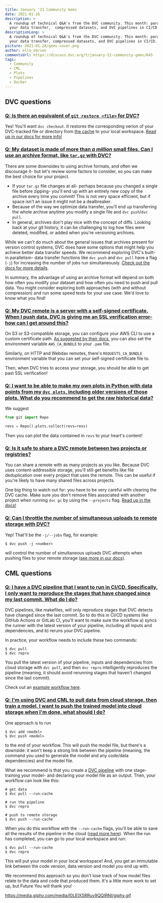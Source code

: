 ```yaml
---
title: January '21 Community Gems
date: 2021-01-26
description: >
  A roundup of technical Q&A's from the DVC community. This month: parallelize
  your data transfer,  compressed datasets, and DVC pipelines in CI/CD.
descriptionLong: >
  A roundup of technical Q&A's from the DVC community. This month: parallelize
  your data transfer, compressed datasets, and DVC pipelines in CI/CD.
picture: 2021-01-28/gems-cover.png
author: elle_obrien
commentsUrl: https://discuss.dvc.org/t/january-21-community-gems/645
tags:
  - Community
  - CML
  - Plots
  - Pipelines
  - Docker
---
```


## DVC questions

### [Q: Is there an equivalent of `git restore <file>` for DVC?](https://discord.com/channels/485586884165107732/563406153334128681/799598181310267392)

Yes! You'll want `dvc checkout`. It restores the corresponding verion of your
DVC-tracked file or directory from
[the cache](https://dvc.org/doc/user-guide/dvc-internals#structure-of-the-cache-directory)
to your local workspace.
[Read up in our docs for more info!](https://dvc.org/doc/command-reference/checkout#checkout)

### [Q: My dataset is made of more than _a million_ small files. Can I use an archive format, like `tar.gz` with DVC?](https://discord.com/channels/485586884165107732/485596304961962003/798983422965841920)

There are some downsides to using archive formats, and often we discourage it-
but let's review some factors to consider, so you can make the best choice for
your project.

- If your `tar.gz` file changes at all- perhaps because you changed a single
  file before zipping- you'll end up with an entirely new copy of the archive
  every time you commit! This is not very space efficient, but if space isn't an
  issue it might not be a dealbreaker.
- Because of the way we optimize data transfer, you'll end up transferring the
  whole archive anytime you modify a single file and `dvc push`/`dvc pull`.
- In general, archives don't play nice with the concept of diffs. Looking back
  at your git history, it can be challenging to log how files were deleted,
  modified, or added when you're versioning archives.

While we can't do much about the general issues that archives present for
version control systems, DVC does have some options that might help you achieve
better data transfer speeds. We recommend exploring DVC's built-in parallelism-
data transfer functions like `dvc push` and `dvc pull` have a flag (`-j`) for
increasing the number of jobs run simultaneously.
[Check out the docs for more details](https://dvc.org/doc/command-reference/push#options).

In summary, the advantage of using an archive format will depend on both how
often you modify your dataset and how often you need to push and pull data. You
might consider exploring both approaches (with and without compression) and run
some speed tests for your use case. We'd love to know what you find!

### [Q: My DVC remote is a server with a self-signed certificate. When I push data, DVC is giving me an SSL verification error- how can I get around this?](https://discord.com/channels/485586884165107732/563406153334128681/800707271502856222)

On S3 or S3-compatible storage, you can configure your AWS CLI to use a custom
certificate path.
[As suggested by their docs](https://docs.aws.amazon.com/credref/latest/refdocs/setting-global-ca_bundle.html),
you can also set the environment variable `AWS_CA_BUNDLE` to your `.pem` file.

Similarly, on HTTP and Webdav remotes, there's `REQUESTS_CA_BUNDLE` environment
variable that you can set your self-signed certificate file to.

Then, when DVC tries to access your storage, you should be able to get past SSL
verification!

### [Q: I want to be able to make my own plots in Python with data points from my `dvc plots`, including older versions of those plots. What do you recommend to get the raw historical data?](https://discord.com/channels/485586884165107732/563406153334128681/799617584336338954)

We suggest

```python
from git import Repo

revs = Repo().plots.collect(revs=revs)
```

Then you can plot the data contained in `revs` to your heart's content!

### [Q: Is it safe to share a DVC remote between two projects or registries?](https://discord.com/channels/485586884165107732/563406153334128681/799216349405904896)

You can share a remote with as many projects as you like. Because DVC uses
content-addressible storage, you'll still get benefits like file deduplication
over every project that uses the remote. This can be useful if you're likely to
have many shared files across projects.

One big thing to watch out for: you have to be very careful with clearing the
DVC cache. Make sure you don't remove files associated with another project when
running `dvc gc` by using the `--projects` flag.
[Read up in the docs!](https://dvc.org/doc/command-reference/gc#options)

### [Q: Can I throttle the number of simultaneous uploads to remote storage with DVC?](https://discord.com/channels/485586884165107732/563406153334128681/802099863076208662)

Yep! That'll be the `-j/--jobs` flag, for example:

```dvc
$ dvc push -j <number>
```

will control the number of simultaneous uploads DVC attempts when pushing files
to your remote storage
([see more in our docs](https://dvc.org/doc/command-reference/push#push)).

## CML questions

### [Q: I have a DVC pipeline that I want to run in CI/CD. Specifically, I only want to reproduce the stages that have changed since my last commit. What do I do?](https://discord.com/channels/485586884165107732/728693131557732403/796185815574511616)

DVC pipelines, like makefiles, will only reproduce stages that DVC detects have
changed since the last commit. So to do this in CI/CD systems like GitHub
Actions or GitLab CI, you'll want to make sure the workflow a) syncs the runner
with the latest version of your pipeline, including all inputs and dependencies,
and b) reruns your DVC pipeline.

In practice, your workflow needs to include these two commands:

```dvc
$ dvc pull
$ dvc repro
```

You pull the latest version of your pipeline, inputs and dependencies from cloud
storage with `dvc pull`, and then `dvc repro` intelligently reproduces the
pipeline (meaning, it should avoid rerunning stages that haven't changed since
the last commit).

Check out an
[example workflow here](https://github.com/iterative/cml_dvc_case/blob/master/.github/workflows/cml.yaml).

### [Q: I'm using DVC and CML to pull data from cloud storage, then train a model. I want to push the trained model into cloud storage when I'm done, what should I do?](https://discord.com/channels/485586884165107732/728693131557732403/801553810618187796)

One approach is to run

```dvc
$ dvc add <model>
$ dvc push <model>
```

to the end of your workflow. This will push the model file, but there's a
downside: it won't keep a strong link between the pipeline (meaning, the command
you used to generate the model and any code/data dependencies) and the model
file.

What we recommend is that you create a
[DVC pipeline](https://dvc.org/doc/start/data-pipelines#get-started-data-pipelines)
with one stage- training your model- and declaring your model file as an output.
Then, your workflow can look like this:

```dvc
# get data
$ dvc pull --run-cache

# run the pipeline
$ dvc repro

# push to remote storage
$ dvc push --run-cache
```

When you do this workflow with the `--run-cache` flags, you'll be able to save
all the results of the pipeline in the cloud
([read more here](https://dvc.org/doc/command-reference/push#options)). When the
run has completed, you can go to your local workspace and run:

```dvc
$ dvc pull --run-cache
$ dvc repro
```

This will put your model in your local workspace! And, you get an immutable link
between the code version, data version and model you end up with.

We recommend this approach so you don't lose track of how model files relate to
the data and code that produced them. It's a little more work to set up, but
Future You will thank you!

https://media.giphy.com/media/l0LEIXSRRuv9QQIRNI/giphy.gif
